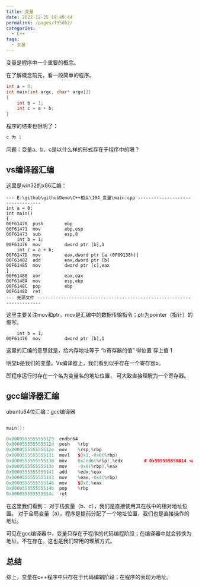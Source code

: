 ```yaml
---
title: 变量
date: 2022-12-25 19:40:44
permalink: /pages/f95db2/
categories: 
  - C++
tags: 
  - 变量
---
```


变量是程序中一个重要的概念。

在了解概念前先，看一段简单的程序。

```c++
int a = 0;
int main(int argc, char* argv[])
{
	int b = 1;
	int c = a + b;
}

```

程序的结果也很明了：
```c++
c 为 1
```
问题：变量a、b、c是以什么样的形式存在于程序中的嗯？

<!-- more -->

## vs编译器汇编
这里是win32的x86汇编：

```
--- E:\github\githubDemo\C++相关\104_变量\main.cpp ---------------------------------
int a = 0;
int main()
{
00F61470  push        ebp  
00F61471  mov         ebp,esp  
00F61473  sub         esp,8  
	int b = 1;
00F61476  mov         dword ptr [b],1  
	int c = a + b;
00F6147D  mov         eax,dword ptr [a (0F69138h)]  
00F61482  add         eax,dword ptr [b]  
00F61485  mov         dword ptr [c],eax  
}
00F61488  xor         eax,eax  
00F6148A  mov         esp,ebp  
00F6148C  pop         ebp  
00F6148D  ret  
--- 无源文件 -----------------------------------------------------------------------
```
这里主要关注mov和ptr，mov是汇编中的数据传输指令；ptr为pointer（指针）的缩写。

```
	int b = 1;
00F61476  mov         dword ptr [b],1   
```
这里的汇编的意思就是，给内存地址等于 “b寄存器的值” 得位置 存上值 1

明显b是我们的变量。Vs编译器上，我们看到似乎存在一个寄存器b。

即程序运行时存在一个名为变量名的地址位置， 可大致直接理解为一个寄存器。


## gcc编译器汇编
ubuntu64位汇编：gcc编译器

```c++

main():

0x0000555555555129  endbr64  
0x000055555555512d  push   %rbp 
0x000055555555512e  mov    %rsp,%rbp 
0x0000555555555131  movl   $0x1,-0x8(%rbp) 
0x0000555555555138  mov    0x2ed6(%rip),%edx        # 0x555555558014 <a> 
0x000055555555513e  mov    -0x8(%rbp),%eax 
0x0000555555555141  add    %edx,%eax 
0x0000555555555143  mov    %eax,-0x4(%rbp) 
0x0000555555555146  mov    $0x0,%eax 
0x000055555555514b  pop    %rbp 
0x000055555555514c  ret   

```
在这里我们看到：
对于栈变量（b、c），我们是直接使用其在栈中的相对地址位置。
对于全局变量（a），程序是提前分配了一个地址位置，我们也是直接操作的地址。

可见在gcc编译器中，变量只存在于程序的代码编程阶段；在编译器中就会转换为地址，不在存在。这也是我们常用的理解方式。

## 总结

综上，变量在c++程序中只存在于代码编辑阶段；在程序的表现为地址。